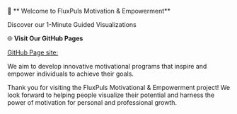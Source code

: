 🌟 ** Welcome to FluxPuls Motivation & Empowerment**

Discover our 1-Minute Guided Visualizations

🌐 **Visit Our GitHub Pages**

[GitHub Page site:](https://fluxpuls.github.io/visualizations.github.io/)

We aim to develop innovative motivational programs that inspire and empower individuals to achieve their goals.

Thank you for visiting the FluxPuls Motivational & Empowerment project! We look forward to helping people visualize their potential and harness the power of motivation for personal and professional growth.


